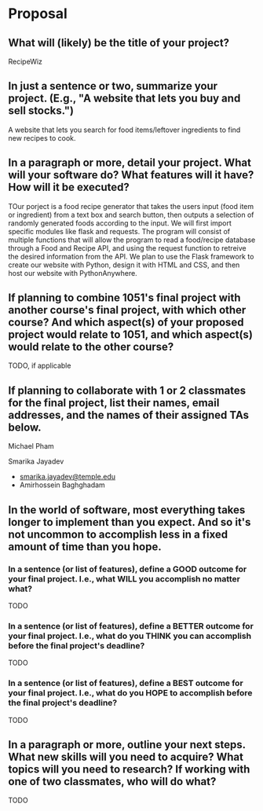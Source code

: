 # Proposal

## What will (likely) be the title of your project?

RecipeWiz

## In just a sentence or two, summarize your project. (E.g., "A website that lets you buy and sell stocks.")

A website that lets you search for food items/leftover ingredients to find new recipes to cook.


## In a paragraph or more, detail your project. What will your software do? What features will it have? How will it be executed?

TOur porject is a food recipe generator that takes the users input (food item or ingredient) from a text box and search button, then outputs a selection of randomly generated foods according to the input. We will first import specific modules like flask and requests. The program will consist of multiple functions that will allow the program to read a food/recipe database through a Food and Recipe API, and using the request function to retreive the desired information from the API. We plan to use the Flask framework to create our website with Python, design it with HTML and CSS, and then host our website with PythonAnywhere.


## If planning to combine 1051's final project with another course's final project, with which other course? And which aspect(s) of your proposed project would relate to 1051, and which aspect(s) would relate to the other course?

TODO, if applicable

## If planning to collaborate with 1 or 2 classmates for the final project, list their names, email addresses, and the names of their assigned TAs below.

Michael Pham

Smarika Jayadev
- smarika.jayadev@temple.edu
- Amirhossein Baghghadam


## In the world of software, most everything takes longer to implement than you expect. And so it's not uncommon to accomplish less in a fixed amount of time than you hope.

### In a sentence (or list of features), define a GOOD outcome for your final project. I.e., what WILL you accomplish no matter what?

TODO

### In a sentence (or list of features), define a BETTER outcome for your final project. I.e., what do you THINK you can accomplish before the final project's deadline?

TODO

### In a sentence (or list of features), define a BEST outcome for your final project. I.e., what do you HOPE to accomplish before the final project's deadline?

TODO

## In a paragraph or more, outline your next steps. What new skills will you need to acquire? What topics will you need to research? If working with one of two classmates, who will do what?

TODO
